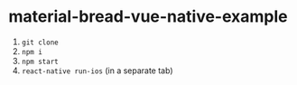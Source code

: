 # material-bread-vue-native-example

1. `git clone`
2. `npm i`
3. `npm start`
4. `react-native run-ios` (in a separate tab)
